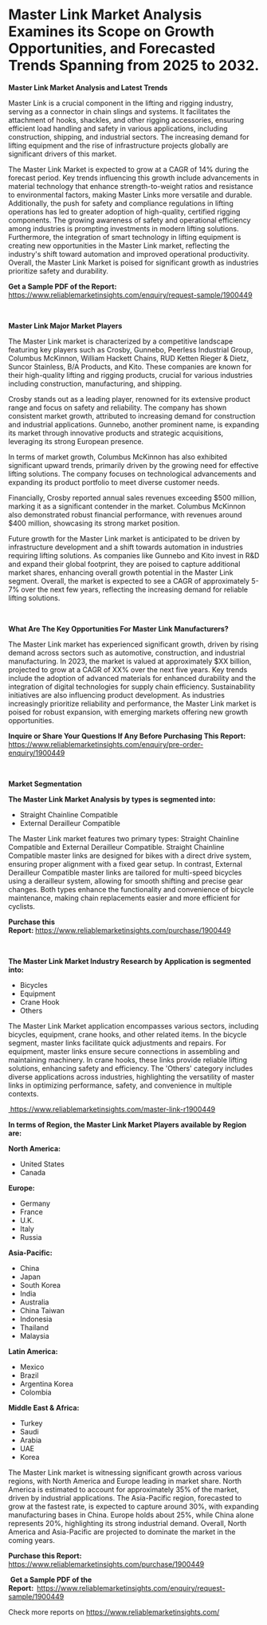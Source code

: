 <p><h1>Master Link Market Analysis Examines its Scope on Growth Opportunities, and Forecasted Trends Spanning from 2025 to 2032.</h1></p><p><strong>Master Link Market Analysis and Latest Trends</strong></p>
<p><p>Master Link is a crucial component in the lifting and rigging industry, serving as a connector in chain slings and systems. It facilitates the attachment of hooks, shackles, and other rigging accessories, ensuring efficient load handling and safety in various applications, including construction, shipping, and industrial sectors. The increasing demand for lifting equipment and the rise of infrastructure projects globally are significant drivers of this market. </p><p>The Master Link Market is expected to grow at a CAGR of 14% during the forecast period. Key trends influencing this growth include advancements in material technology that enhance strength-to-weight ratios and resistance to environmental factors, making Master Links more versatile and durable. Additionally, the push for safety and compliance regulations in lifting operations has led to greater adoption of high-quality, certified rigging components. The growing awareness of safety and operational efficiency among industries is prompting investments in modern lifting solutions. Furthermore, the integration of smart technology in lifting equipment is creating new opportunities in the Master Link market, reflecting the industry's shift toward automation and improved operational productivity. Overall, the Master Link Market is poised for significant growth as industries prioritize safety and durability.</p></p>
<p><strong>Get a Sample PDF of the Report:&nbsp;</strong> <a href="https://www.reliablemarketinsights.com/enquiry/request-sample/1900449?utm_campaign=2943&utm_medium=2&utm_source=Github&utm_content=ia&utm_term=11042025&utm_id=master-link">https://www.reliablemarketinsights.com/enquiry/request-sample/1900449</a></p>
<p>&nbsp;</p>
<p><strong>Master Link Major Market Players</strong></p>
<p><p>The Master Link market is characterized by a competitive landscape featuring key players such as Crosby, Gunnebo, Peerless Industrial Group, Columbus McKinnon, William Hackett Chains, RUD Ketten Rieger & Dietz, Suncor Stainless, B/A Products, and Kito. These companies are known for their high-quality lifting and rigging products, crucial for various industries including construction, manufacturing, and shipping.</p><p>Crosby stands out as a leading player, renowned for its extensive product range and focus on safety and reliability. The company has shown consistent market growth, attributed to increasing demand for construction and industrial applications. Gunnebo, another prominent name, is expanding its market through innovative products and strategic acquisitions, leveraging its strong European presence.</p><p>In terms of market growth, Columbus McKinnon has also exhibited significant upward trends, primarily driven by the growing need for effective lifting solutions. The company focuses on technological advancements and expanding its product portfolio to meet diverse customer needs.</p><p>Financially, Crosby reported annual sales revenues exceeding $500 million, marking it as a significant contender in the market. Columbus McKinnon also demonstrated robust financial performance, with revenues around $400 million, showcasing its strong market position.</p><p>Future growth for the Master Link market is anticipated to be driven by infrastructure development and a shift towards automation in industries requiring lifting solutions. As companies like Gunnebo and Kito invest in R&D and expand their global footprint, they are poised to capture additional market shares, enhancing overall growth potential in the Master Link segment. Overall, the market is expected to see a CAGR of approximately 5-7% over the next few years, reflecting the increasing demand for reliable lifting solutions.</p></p>
<p>&nbsp;</p>
<p><strong>What Are The Key Opportunities For Master Link Manufacturers?</strong></p>
<p><p>The Master Link market has experienced significant growth, driven by rising demand across sectors such as automotive, construction, and industrial manufacturing. In 2023, the market is valued at approximately $XX billion, projected to grow at a CAGR of XX% over the next five years. Key trends include the adoption of advanced materials for enhanced durability and the integration of digital technologies for supply chain efficiency. Sustainability initiatives are also influencing product development. As industries increasingly prioritize reliability and performance, the Master Link market is poised for robust expansion, with emerging markets offering new growth opportunities.</p></p>
<p><strong>Inquire or Share Your Questions If Any Before Purchasing This Report:</strong> <a href="https://www.reliablemarketinsights.com/enquiry/pre-order-enquiry/1900449?utm_campaign=2943&utm_medium=2&utm_source=Github&utm_content=ia&utm_term=11042025&utm_id=master-link">https://www.reliablemarketinsights.com/enquiry/pre-order-enquiry/1900449</a></p>
<p>&nbsp;</p>
<p><strong>Market Segmentation</strong></p>
<p><strong>The Master Link Market Analysis by types is segmented into:</strong></p>
<p><ul><li>Straight Chainline Compatible</li><li>External Derailleur Compatible</li></ul></p>
<p><p>The Master Link market features two primary types: Straight Chainline Compatible and External Derailleur Compatible. Straight Chainline Compatible master links are designed for bikes with a direct drive system, ensuring proper alignment with a fixed gear setup. In contrast, External Derailleur Compatible master links are tailored for multi-speed bicycles using a derailleur system, allowing for smooth shifting and precise gear changes. Both types enhance the functionality and convenience of bicycle maintenance, making chain replacements easier and more efficient for cyclists.</p></p>
<p><strong>Purchase this Report:&nbsp;</strong><a href="https://www.reliablemarketinsights.com/purchase/1900449?utm_campaign=2943&utm_medium=2&utm_source=Github&utm_content=ia&utm_term=11042025&utm_id=master-link">https://www.reliablemarketinsights.com/purchase/1900449</a></p>
<p>&nbsp;</p>
<p><strong>The Master Link Market Industry Research by Application is segmented into:</strong></p>
<p><ul><li>Bicycles</li><li>Equipment</li><li>Crane Hook</li><li>Others</li></ul></p>
<p><p>The Master Link Market application encompasses various sectors, including bicycles, equipment, crane hooks, and other related items. In the bicycle segment, master links facilitate quick adjustments and repairs. For equipment, master links ensure secure connections in assembling and maintaining machinery. In crane hooks, these links provide reliable lifting solutions, enhancing safety and efficiency. The 'Others' category includes diverse applications across industries, highlighting the versatility of master links in optimizing performance, safety, and convenience in multiple contexts.</p></p>
<p><a href="https://www.reliablemarketinsights.com/master-link-r1900449?utm_campaign=2943&utm_medium=2&utm_source=Github&utm_content=ia&utm_term=11042025&utm_id=master-link">&nbsp;https://www.reliablemarketinsights.com/master-link-r1900449</a></p>
<p><strong>In terms of Region, the Master Link Market Players available by Region are:</strong></p>
<p>
    <p> <strong> North America: </strong>
        <ul>
            <li>United States</li>
            <li>Canada</li>
        </ul>
        </p> 
    <p> <strong> Europe: </strong>
        <ul>
            <li>Germany</li>
            <li>France</li>
            <li>U.K.</li>
            <li>Italy</li>
            <li>Russia</li>
        </ul>
        </p> 
    <p> <strong> Asia-Pacific: </strong>
        <ul>
            <li>China</li>
            <li>Japan</li>
            <li>South Korea</li>
            <li>India</li>
            <li>Australia</li>
            <li>China Taiwan</li>
            <li>Indonesia</li>
            <li>Thailand</li>
            <li>Malaysia</li>
        </ul>
        </p> 
    <p> <strong> Latin America: </strong>
        <ul>
            <li>Mexico</li>
            <li>Brazil</li>
            <li>Argentina Korea</li>
            <li>Colombia</li>
        </ul>
        </p> 
    <p> <strong> Middle East & Africa: </strong>
        <ul>
            <li>Turkey</li>
            <li>Saudi</li>
            <li>Arabia</li>
            <li>UAE</li>
            <li>Korea</li>
        </ul>
    </p>
    </p>
<p><p>The Master Link market is witnessing significant growth across various regions, with North America and Europe leading in market share. North America is estimated to account for approximately 35% of the market, driven by industrial applications. The Asia-Pacific region, forecasted to grow at the fastest rate, is expected to capture around 30%, with expanding manufacturing bases in China. Europe holds about 25%, while China alone represents 20%, highlighting its strong industrial demand. Overall, North America and Asia-Pacific are projected to dominate the market in the coming years.</p></p>
<p><strong>Purchase this Report: </strong><a href="https://www.reliablemarketinsights.com/purchase/1900449?utm_campaign=2943&utm_medium=2&utm_source=Github&utm_content=ia&utm_term=11042025&utm_id=master-link">https://www.reliablemarketinsights.com/purchase/1900449</a></p>
<p>&nbsp;<strong>Get a Sample PDF of the Report:&nbsp;&nbsp;</strong><a href="https://www.reliablemarketinsights.com/enquiry/request-sample/1900449?utm_campaign=2943&utm_medium=2&utm_source=Github&utm_content=ia&utm_term=11042025&utm_id=master-link">https://www.reliablemarketinsights.com/enquiry/request-sample/1900449</a></p>
<p><strong></strong></p>
<p>Check more reports on <a href="https://www.reliablemarketinsights.com/?utm_campaign=2943&utm_medium=2&utm_source=Github&utm_content=ia&utm_term=11042025&utm_id=master-link">https://www.reliablemarketinsights.com/</a></p>